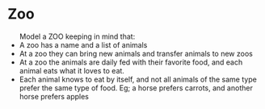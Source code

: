 # Zoo


<ul>Model a ZOO keeping in mind that:

<li>A zoo has a name and a list of animals</li>
<li>At a zoo they can bring new animals and transfer animals to new zoos</li>
<li>At a zoo the animals are daily fed with their favorite food, and each animal eats what it loves to eat.</li>
<li>Each animal knows to eat by itself, and not all animals of the same type prefer the same type of food. Eg; a horse prefers carrots, and another horse prefers apples</li>

</ul>
